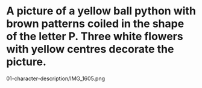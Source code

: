 # A picture of a yellow ball python with brown patterns coiled in the shape of the letter P. Three white flowers with yellow centres decorate the picture.

01-character-description/IMG_1605.png
